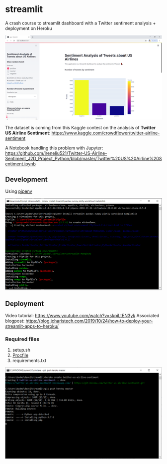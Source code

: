 # streamlit
A crash course to streamlit dashboard with a Twitter sentiment analysis + deployment on Heroku

![app.png](app.png)

The dataset is coming from this Kaggle contest on the analysis of **Twitter US Airline Sentiment**:
https://www.kaggle.com/crowdflower/twitter-airline-sentiment

A Notebook handling this problem with Jupyter:
https://github.com/ireneliu521/Twitter-US-Airline-Sentiment_J2D_Project_Python/blob/master/Twitter%20US%20Airline%20Sentiment.ipynb

## Development

Using [pipenv](https://pipenv.pypa.io/)

![pipenv.png](pipenv.png)

## Deployment

Video tutorial: https://www.youtube.com/watch?v=skpiLtEN3yk
Associated blogpost: https://blog.jcharistech.com/2019/10/24/how-to-deploy-your-streamlit-apps-to-heroku/

### Required files
1. setup.sh
2. [Procfile](https://devcenter.heroku.com/articles/procfile)
3. requirements.txt

![heroku.png](heroku.png)
